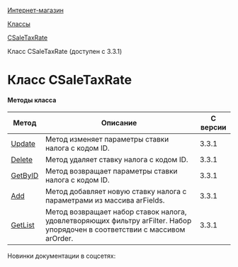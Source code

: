 [Интернет-магазин](/api_help/sale/index.php)

[Классы](/api_help/sale/classes/index.php)

[CSaleTaxRate](/api_help/sale/classes/csaletaxrate/index.php)

Класс CSaleTaxRate (доступен с 3.3.1)

Класс CSaleTaxRate
==================

#### Методы класса

| Метод | Описание | С версии |
| --- | --- | --- |
| [Update](/api_help/sale/classes/csaletaxrate/csaletaxrate__update.bd202837.php) | Метод изменяет параметры ставки налога с кодом ID. | 3.3.1 |
| [Delete](/api_help/sale/classes/csaletaxrate/csaletaxrate__delete.c72c6dd5.php) | Метод удаляет ставку налога с кодом ID. | 3.3.1 |
| [GetByID](/api_help/sale/classes/csaletaxrate/csaletaxrate__getbyid.e4dc7ca3.php) | Метод возвращает параметры ставки налога с кодом ID. | 3.3.1 |
| [Add](/api_help/sale/classes/csaletaxrate/csaletaxrate__add.40a40d86.php) | Метод добавляет новую ставку налога с параметрами из массива arFields. | 3.3.1 |
| [GetList](/api_help/sale/classes/csaletaxrate/csaletaxrate__getlist.63346fa6.php) | Метод возвращает набор ставок налога, удовлетворяющих фильтру arFilter. Набор упорядочен в соответствии с массивом arOrder. | 3.3.1 |

Новинки документации в соцсетях: